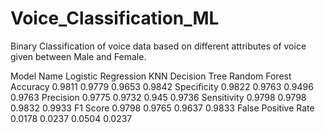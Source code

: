 # Voice_Classification_ML
Binary Classification of voice data based on different attributes of voice given between Male and Female. 

Model Name
Logistic Regression
KNN
Decision Tree
Random Forest
Accuracy
0.9811 0.9779 0.9653 0.9842
Specificity
0.9822
0.9763 0.9496 0.9763
Precision
0.9775
0.9732 0.945 0.9736
Sensitivity
0.9798 0.9798 0.9832 0.9933
F1 Score
0.9798 0.9765 0.9637 0.9833
False Positive Rate
0.0178
0.0237 0.0504 0.0237
                                   
